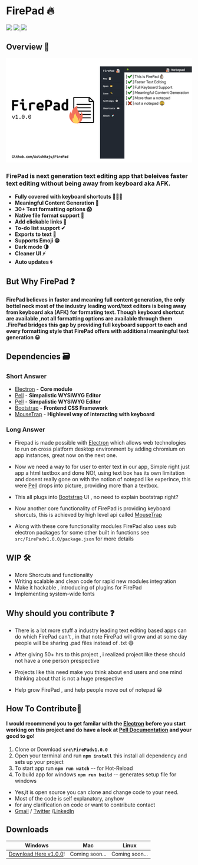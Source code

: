 # FirePad 🔥
<img src="https://img.shields.io/badge/Made%20with-Electron-blue?style=for-the-badge"> <a href="https://asishraju.github.io/FirePad/"><img src="https://img.shields.io/badge/View-Website-green?style=for-the-badge"> </a><a href="https://git.io/Jf0FZ"><img src="https://img.shields.io/badge/Download For-Windows-informational?style=for-the-badge"> </a>
## Overview 👀
![](images/thumbnail.png)
### FirePad is next generation text editing app that beleives faster text editing without being away from keyboard aka AFK.

- **Fully covered with keyboard shortcuts 👨🏻‍💻**
- **Meaningful Content Generation 📝**
- **30+ Text formatting options 😱**
- **Native file format support 📂**
- **Add clickable links 🔗**
- **To-do list support ✔**
- **Exports to text 📄**
- **Supports Emoji 😁**
- **Dark mode 🌗**
- **Cleaner UI ⚡**
- **Auto updates 🌀**

## But Why FirePad ❓

#### FirePad believes in faster and meaning full content generation, the only bottel neck most of the industry leading word/text editors is being away from keyboard aka (AFK) for formating text. Though keyboard shortcut are available ,not all formatting options are available through them .FirePad bridges this gap by providing full keyboard support to each and every formatting style that FirePad offers with additional meaningful text generation 😀

## Dependencies 🗃

### Short Answer
- [Electron] - **Core module**
- [Pell] - **Simpalistic WYSIWYG Editor**
- [Pell] - **Simpalistic WYSIWYG Editor**
- [Bootstrap] - **Frontend CSS Framework**
- [MouseTrap] - **Highlevel way of interacting with keyboard**

### Long Answer

- Firepad is made possible with [Electron] which allows web technologies to run on cross platform desktop environment by adding chromium on app instances, great now on the next one.

- Now we need a way to for user to enter text in our app, Simple right just app a html textbox and done NO!, using text box has its own limitation and dosent really gone on with the notion of notepad like experince, this were [Pell] drops into picture, providing more than a textbox.

- This all plugs into [Bootstrap] UI , no need to explain bootstrap right?

- Now another core functionality of FirePad is providing keyboard shorcuts, this is achieved by high level api called [MouseTrap]

- Along with these core functionality modules FirePad also uses sub electron packages for some other built in functions
see `src/FirePadv1.0.0/package.json` for more details

## WIP 🛠
- More Shorcuts and functionality
- Writing scalable and clean code for rapid new modules integration
- Make it hackable , introducing of plugins for FirePad
- Implementing system-wide fonts



## Why should you contribute ❓
- There is a lot more stuff a industry leading text editing based apps can do which FirePad can't , in that note FirePad will grow and at some day people will be sharing .pad files instead of .txt 😅

- After giving 50+ hrs to this project , i realized project  like these should not have a one person prespective

- Projects like this need make you think about end users and one mind thinking about that is not a huge prespective

- Help grow FirePad , and help people move out of notepad 😁

## How To Contribute🤝 
#### I would recommend you to get familar with the [Electron] before you start working on this project and do have a look at [Pell Documentation] and your good to go!


1. Clone or Download **`src\FirePadv1.0.0`**
2. Open your terminal and run **`npm install`** this install all dependency and sets up your project
3. To start app run **`npm run watch`** -- for Hot-Reload
4. To build app for windows **`npm run build`** -- generates setup file for windows

- Yes,it is open source you can clone and change code to your need.
- Most of the code is self explanatory, anyhow
- for any clarification on code or want to contribute contact 
- [Gmail] / [Twitter] /[LinkedIn]

#### 

## Downloads
| Windows | Mac | Linux |
|----------------------|----------------|----------------|
| [Download Here v1.0.0]! | Coming soon... | Coming soon... |


[Electron]:<https://www.electronjs.org/> 
[Bootstrap]:<https://getbootstrap.com/>
[MouseTrap]:<https://craig.is/killing/mice>
[Pell]:<https://github.com/jaredreich/pell>
[Pell Documentation]:<https://github.com/jaredreich/pell#html>
[Download Here v1.0.0]:<https://git.io/Jf0FZ>
[Gmail]: <mailto:vashish888@gmail.com>
[LinkedIn]: <https://www.linkedin.com/in/asish-raju-7a0b90192>
[Twitter]: <https://twitter.com/vashish888>
